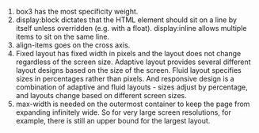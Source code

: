 1. box3 has the most specificity weight.
2. display:block dictates that the HTML element should sit on a line by itself unless overridden (e.g. with a float).  display:inline allows multiple items to sit on the same line.
3. align-items goes on the cross axis.
4. Fixed layout has fixed width in pixels and the layout does not change regardless of the screen size.  Adaptive layout provides several different layout designs based on the size of the screen.  Fluid layout specifies sizes in percentages rather than pixels.  And responsive design is a combination of adaptive and fluid layouts - sizes adjust by percentage, and layouts change based on different screen sizes.
5. max-width is needed on the outermost container to keep the page from expanding infinitely wide.  So for very large screen resolutions, for example, there is still an upper bound for the largest layout.
